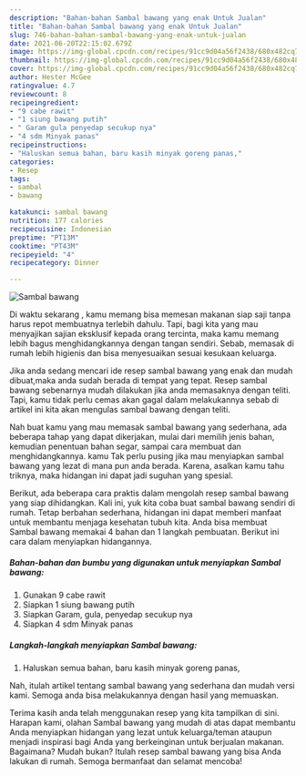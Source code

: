 ```yaml
---
description: "Bahan-bahan Sambal bawang yang enak Untuk Jualan"
title: "Bahan-bahan Sambal bawang yang enak Untuk Jualan"
slug: 746-bahan-bahan-sambal-bawang-yang-enak-untuk-jualan
date: 2021-06-20T22:15:02.679Z
image: https://img-global.cpcdn.com/recipes/91cc9d04a56f2438/680x482cq70/sambal-bawang-foto-resep-utama.jpg
thumbnail: https://img-global.cpcdn.com/recipes/91cc9d04a56f2438/680x482cq70/sambal-bawang-foto-resep-utama.jpg
cover: https://img-global.cpcdn.com/recipes/91cc9d04a56f2438/680x482cq70/sambal-bawang-foto-resep-utama.jpg
author: Hester McGee
ratingvalue: 4.7
reviewcount: 8
recipeingredient:
- "9 cabe rawit"
- "1 siung bawang putih"
- " Garam gula penyedap secukup nya"
- "4 sdm Minyak panas"
recipeinstructions:
- "Haluskan semua bahan, baru kasih minyak goreng panas,"
categories:
- Resep
tags:
- sambal
- bawang

katakunci: sambal bawang 
nutrition: 177 calories
recipecuisine: Indonesian
preptime: "PT13M"
cooktime: "PT43M"
recipeyield: "4"
recipecategory: Dinner

---
```



![Sambal bawang](https://img-global.cpcdn.com/recipes/91cc9d04a56f2438/680x482cq70/sambal-bawang-foto-resep-utama.jpg)

Di waktu  sekarang , kamu memang bisa memesan makanan siap saji tanpa harus repot membuatnya terlebih dahulu. Tapi, bagi kita yang mau menyajikan sajian eksklusif kepada orang tercinta, maka kamu memang lebih bagus menghidangkannya dengan tangan sendiri. Sebab, memasak di rumah lebih higienis dan bisa menyesuaikan sesuai kesukaan keluarga.

Jika anda sedang mencari ide resep sambal bawang yang enak dan mudah dibuat,maka anda sudah berada di tempat yang tepat. Resep sambal bawang  sebenarnya mudah dilakukan jika anda memasaknya dengan teliti. Tapi, kamu tidak perlu cemas akan gagal dalam melakukannya 
sebab di artikel ini kita akan mengulas sambal bawang dengan teliti.  



Nah buat kamu yang mau memasak sambal bawang yang sederhana, ada beberapa tahap yang dapat dikerjakan, mulai dari memilih jenis bahan, kemudian penentuan bahan segar, sampai cara membuat dan menghidangkannya. kamu Tak perlu pusing jika mau menyiapkan sambal bawang yang lezat di mana pun anda berada. Karena, asalkan kamu  tahu triknya, maka hidangan ini dapat jadi suguhan yang spesial.

Berikut, ada beberapa cara praktis  dalam mengolah resep sambal bawang yang siap dihidangkan. Kali ini, yuk kita coba buat sambal bawang sendiri di rumah. Tetap berbahan sederhana, hidangan ini dapat memberi manfaat untuk membantu menjaga kesehatan tubuh kita. Anda bisa membuat Sambal bawang memakai 4 bahan dan 1 langkah pembuatan. Berikut ini cara dalam menyiapkan hidangannya.

<!--inarticleads1-->

##### Bahan-bahan dan bumbu yang digunakan untuk menyiapkan Sambal bawang:

1. Gunakan 9 cabe rawit
1. Siapkan 1 siung bawang putih
1. Siapkan  Garam, gula, penyedap secukup nya
1. Siapkan 4 sdm Minyak panas




<!--inarticleads2-->

##### Langkah-langkah menyiapkan Sambal bawang:

1. Haluskan semua bahan, baru kasih minyak goreng panas,




Nah, itulah artikel tentang  sambal bawang  yang sederhana dan mudah versi kami. Semoga anda bisa melakukannya dengan hasil yang memuaskan. 

Terima kasih anda telah menggunakan resep yang kita tampilkan di sini. Harapan kami, olahan  Sambal bawang yang mudah di atas dapat membantu Anda menyiapkan hidangan yang lezat untuk keluarga/teman ataupun menjadi inspirasi bagi Anda yang berkeinginan untuk berjualan makanan. Bagaimana? Mudah bukan? Itulah resep sambal bawang yang bisa Anda lakukan di rumah. Semoga bermanfaat dan selamat mencoba!

